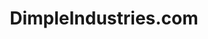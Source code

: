 ---
title: DimpleIndustries.com
image: dimpleindustries.png
type: Static
description: Dimple Industries came to me wanting a fresh new look.  This new website features all the same content they had before, but redesigned and running as a blazing fast static website on Amazon Web Services.
url: https://dimpleindustries.com
---